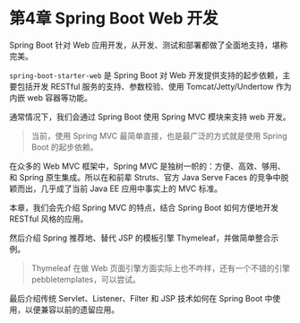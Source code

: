 # 第4章 Spring Boot Web 开发

Spring Boot 针对 Web 应用开发，从开发、测试和部署都做了全面地支持，堪称完美。

`spring-boot-starter-web` 是 Spring Boot 对 Web 开发提供支持的起步依赖，主要包括开发 RESTful 服务的支持、参数校验、使用 Tomcat/Jetty/Undertow 作为内嵌 web 容器等功能。

通常情况下，我们会通过 Spring Boot 使用 Spring MVC 模块来支持 web 开发。

> 当前，使用 Spring MVC 最简单直接，也是最广泛的方式就是使用 Spring Boot 的起步依赖。

在众多的 Web MVC 框架中，Spring MVC 是独树一帜的：方便、高效、够用、和 Spring 原生集成。所以在和前辈 Struts、官方 Java Serve Faces 的竞争中脱颖而出，几乎成了当前 Java EE 应用中事实上的 MVC 标准。

本章，我们会先介绍 Spring MVC 的特点，结合 Spring Boot 如何方便地开发 RESTful 风格的应用。

然后介绍 Spring 推荐地、替代 JSP 的模板引擎 Thymeleaf，并做简单整合示例。

> Thymeleaf 在做 Web 页面引擎方面实际上也不咋样，还有一个不错的引擎 pebbletemplates，可以尝试。

最后介绍传统 Servlet、Listener、Filter 和 JSP 技术如何在 Spring Boot 中使用，以便兼容以前的遗留应用。

